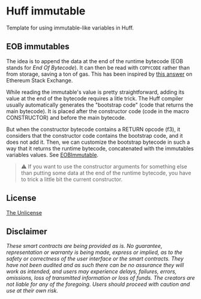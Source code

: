 # Huff immutable

Template for using immutable-like variables in Huff.

## EOB immutables

The idea is to append the data at the end of the runtime bytecode (EOB stands for *End Of Bytecode*). It can then be read with `COPYCODE` rather than from storage, saving a ton of gas. This has been inspired by [this answer](https://ethereum.stackexchange.com/a/132947) on Ethereum Stack Exchange.

While reading the immutable's value is pretty straightforward, adding its value at the end of the bytecode requires a litle trick. The Huff compiler usually automatically generates the "bootstrap code" (code that returns the main bytecode). It is placed after the constructor code (code in the macro CONSTRUCTOR) and before the main bytecode.

But when the constructor bytecode contains a RETURN opcode (f3), it considers that the constructor code contains the bootstrap code, and it does not add it. Then, we can customize the bootstrap bytecode in such a way that it returns the runtime bytecode, concatenated with the immutables variables values. See [EOBImmutable](./src/EOBImmutable.huff).

> :warning: If you want to use the constructor arguments for something else than putting some data at the end of the runtime bytecode, you have to trick a little bit the current constructor.

## License

[The Unlicense](https://github.com/huff-language/huff-project-template/blob/master/LICENSE)


## Disclaimer

_These smart contracts are being provided as is. No guarantee, representation or warranty is being made, express or implied, as to the safety or correctness of the user interface or the smart contracts. They have not been audited and as such there can be no assurance they will work as intended, and users may experience delays, failures, errors, omissions, loss of transmitted information or loss of funds. The creators are not liable for any of the foregoing. Users should proceed with caution and use at their own risk._
